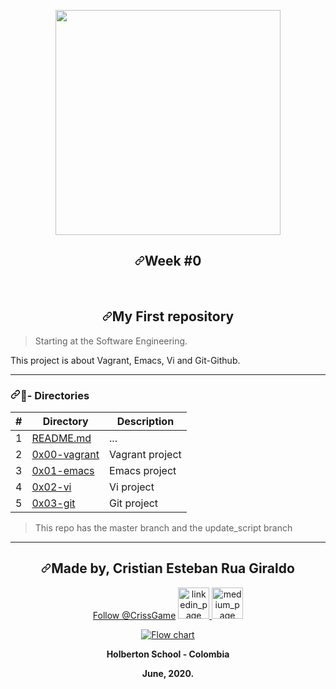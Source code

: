 <article class="markdown-body entry-content container-lg" itemprop="text"><p align="center">
  <a target="_blank" rel="noopener noreferrer" href="https://camo.githubusercontent.com/80e4aef5357b80f03b960818a751e2be258ccc97/68747470733a2f2f7777772e686f6c626572746f6e7363686f6f6c2e636f6d2f686f6c626572746f6e2d6c6f676f2e706e67"><img src="https://camo.githubusercontent.com/80e4aef5357b80f03b960818a751e2be258ccc97/68747470733a2f2f7777772e686f6c626572746f6e7363686f6f6c2e636f6d2f686f6c626572746f6e2d6c6f676f2e706e67" width="360" data-canonical-src="https://www.holbertonschool.com/holberton-logo.png" style="max-width:100%;"></a>
   </p><h1 align="center"><a id="user-content-week-0" class="anchor" aria-hidden="true" href="#week-0"><svg class="octicon octicon-link" viewBox="0 0 16 16" version="1.1" width="16" height="16" aria-hidden="true"><path fill-rule="evenodd" d="M7.775 3.275a.75.75 0 001.06 1.06l1.25-1.25a2 2 0 112.83 2.83l-2.5 2.5a2 2 0 01-2.83 0 .75.75 0 00-1.06 1.06 3.5 3.5 0 004.95 0l2.5-2.5a3.5 3.5 0 00-4.95-4.95l-1.25 1.25zm-4.69 9.64a2 2 0 010-2.83l2.5-2.5a2 2 0 012.83 0 .75.75 0 001.06-1.06 3.5 3.5 0 00-4.95 0l-2.5 2.5a3.5 3.5 0 004.95 4.95l1.25-1.25a.75.75 0 00-1.06-1.06l-1.25 1.25a2 2 0 01-2.83 0z"></path></svg></a>Week #0</h1>
    <br>
<h1 align="center"><a id="user-content-my-first-repository" class="anchor" aria-hidden="true" href="#my-first-repository"><svg class="octicon octicon-link" viewBox="0 0 16 16" version="1.1" width="16" height="16" aria-hidden="true"><path fill-rule="evenodd" d="M7.775 3.275a.75.75 0 001.06 1.06l1.25-1.25a2 2 0 112.83 2.83l-2.5 2.5a2 2 0 01-2.83 0 .75.75 0 00-1.06 1.06 3.5 3.5 0 004.95 0l2.5-2.5a3.5 3.5 0 00-4.95-4.95l-1.25 1.25zm-4.69 9.64a2 2 0 010-2.83l2.5-2.5a2 2 0 012.83 0 .75.75 0 001.06-1.06 3.5 3.5 0 00-4.95 0l-2.5 2.5a3.5 3.5 0 004.95 4.95l1.25-1.25a.75.75 0 00-1.06-1.06l-1.25 1.25a2 2 0 01-2.83 0z"></path></svg></a>My First repository</h1>
<blockquote>
<p>Starting at the Software Engineering.</p>
</blockquote>
<p>This project is about Vagrant, Emacs, Vi and Git-Github.</p>
<hr>
<h3><a id="user-content-file_folder--directories" class="anchor" aria-hidden="true" href="#file_folder--directories"><svg class="octicon octicon-link" viewBox="0 0 16 16" version="1.1" width="16" height="16" aria-hidden="true"><path fill-rule="evenodd" d="M7.775 3.275a.75.75 0 001.06 1.06l1.25-1.25a2 2 0 112.83 2.83l-2.5 2.5a2 2 0 01-2.83 0 .75.75 0 00-1.06 1.06 3.5 3.5 0 004.95 0l2.5-2.5a3.5 3.5 0 00-4.95-4.95l-1.25 1.25zm-4.69 9.64a2 2 0 010-2.83l2.5-2.5a2 2 0 012.83 0 .75.75 0 001.06-1.06 3.5 3.5 0 00-4.95 0l-2.5 2.5a3.5 3.5 0 004.95 4.95l1.25-1.25a.75.75 0 00-1.06-1.06l-1.25 1.25a2 2 0 01-2.83 0z"></path></svg></a><g-emoji class="g-emoji" alias="file_folder" fallback-src="https://github.githubassets.com/images/icons/emoji/unicode/1f4c1.png">📁</g-emoji>- Directories</h3>
<table>
<thead>
<tr>
<th>#</th>
<th>Directory</th>
<th>Description</th>
</tr>
</thead>
<tbody>
<tr>
<td>1</td>
<td><a href="/gedafu/holbertonschool-zero_day/blob/master/README.md">README.md</a></td>
<td>...</td>
</tr>
<tr>
<td>2</td>
<td><a href="/Crua0316/holbertonschool-zero_day/tree/master/0x00-vagrant">0x00-vagrant </a></td>
<td>Vagrant project</td>
</tr>
<tr>
<td>3</td>
<td><a href="/Crua0316/holbertonschool-zero_day/tree/master/0x01-emacs">0x01-emacs</a></td>
<td>Emacs project</td>
</tr>
<tr>
<td>4</td>
<td><a href="/Crua0316/holbertonschool-zero_day/tree/master/0x02-vi">0x02-vi </a></td>
<td>Vi project</td>
</tr>
<tr>
<td>5</td>
<td><a href="/Crua0316/holbertonschool-zero_day/tree/master/0x03-git">0x03-git </a></td>
<td>Git project</td>
</tr>
</tbody>
</table>
<blockquote>
<p>This repo has the master branch and the update_script branch</p>
</blockquote>
<hr>
<p align="center">
    </p><h2 align="center"><a id="user-content-made-by-david-arias-fuentes" class="anchor" aria-hidden="true" href="#made-by-david-arias-fuentes"><svg class="octicon octicon-link" viewBox="0 0 16 16" version="1.1" width="16" height="16" aria-hidden="true"><path fill-rule="evenodd" d="M7.775 3.275a.75.75 0 001.06 1.06l1.25-1.25a2 2 0 112.83 2.83l-2.5 2.5a2 2 0 01-2.83 0 .75.75 0 00-1.06 1.06 3.5 3.5 0 004.95 0l2.5-2.5a3.5 3.5 0 00-4.95-4.95l-1.25 1.25zm-4.69 9.64a2 2 0 010-2.83l2.5-2.5a2 2 0 012.83 0 .75.75 0 001.06-1.06 3.5 3.5 0 00-4.95 0l-2.5 2.5a3.5 3.5 0 004.95 4.95l1.25-1.25a.75.75 0 00-1.06-1.06l-1.25 1.25a2 2 0 01-2.83 0z"></path></svg></a>Made by, Cristian Esteban Rua Giraldo</h2>
      <p align="center">
        <a href="https://twitter.com/CrissGame?ref_src=twsrc%5Etfw" class="twitter-follow-button" data-show-count="false">Follow @CrissGame</a><script async src="https://platform.twitter.com/widgets.js" charset="utf-8"></script>
        <a href="https://www.linkedin.com/in/david-arias-fuentes-5b50951b0/" rel="nofollow">
            <img alt="linkedin_page" src="https://github.com/gedafu/readme-template/raw/master/images/linkedin.png" height="50" width="50" style="max-width:100%;">
        </a>
        <a href="https://medium.com/@gedafu2005" rel="nofollow">
            <img alt="medium_page" src="https://github.com/gedafu/readme-template/raw/master/images/medium.png" height="50" width="50" style="max-width:100%;">
        </a>
      </p>
<p></p>
<p align="center">
   <a target="_blank" rel="noopener noreferrer" href="https://camo.githubusercontent.com/80e4aef5357b80f03b960818a751e2be258ccc97/68747470733a2f2f7777772e686f6c626572746f6e7363686f6f6c2e636f6d2f686f6c626572746f6e2d6c6f676f2e706e67"><img src="https://camo.githubusercontent.com/80e4aef5357b80f03b960818a751e2be258ccc97/68747470733a2f2f7777772e686f6c626572746f6e7363686f6f6c2e636f6d2f686f6c626572746f6e2d6c6f676f2e706e67" alt="Flow chart" data-canonical-src="https://www.holbertonschool.com/holberton-logo.png" style="max-width:100%;"></a>
</p>
<p align="center">
<b>Holberton School - Colombia<b><br>
</b></b></p><b><b>
<p align="center">
<b>June, 2020.<b>
</b></b></p><b><b>
</b></b></b></b></article>